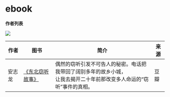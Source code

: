 # ebook

**作者列表**

![](https://vin.dynalias.com/bookshelf/author/aricerul.gif)

| 作者   | 图书   | 简介 | 来源 |
| ----- | ----- | ----- | ----- |
| 安志龙 | [《东北窃听故事》](https://dbqtgs-douban.wangbin.org/) | 偶然的窃听引发不可告人的秘密。电话把我带回了阔别多年的故乡小城，<br />让我去揭开二十年前那改变多人命运的“窃听”事件的真相。 | 豆瓣 |

